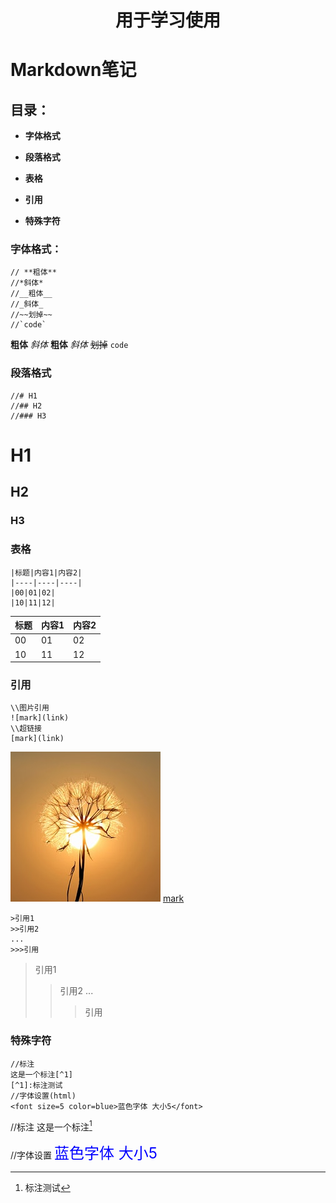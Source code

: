 # <center>用于学习使用</center>
#  **Markdown笔记**  

## 目录：

- **字体格式**
- **段落格式**

- **表格**
- **引用**
- **特殊字符**

### 字体格式：

```
// **粗体**
//*斜体*
//__粗体__
//_斜体_
//~~划掉~~
//`code`
```

 **粗体**
*斜体*
__粗体__
_斜体_
~~划掉~~
`code`

### 段落格式

```
//# H1
//## H2
//### H3
```

# H1

## H2

### H3

### 表格

```
|标题|内容1|内容2|
|----|----|----|
|00|01|02|
|10|11|12|
```

| 标题 | 内容1 | 内容2 |
| ---- | ----- | ----- |
| 00   | 01    | 02    |
| 10   | 11    | 12    |

### 引用  

```
\\图片引用
![mark](link)
\\超链接
[mark](link)
```



![mark](https://raw.githubusercontent.com/KxGitHub4/hugo/main/Dandelion.jpg)
[mark](https://raw.githubusercontent.com/KxGitHub4/hugo/main/Dandelion.jpg)

``` 
>引用1
>>引用2
...
>>>引用
```

>引用1
>
>>引用2
>>...
>>
>>>引用

### 特殊字符

```
//标注
这是一个标注[^1]
[^1]:标注测试
//字体设置(html)
<font size=5 color=blue>蓝色字体 大小5</font>

```

//标注
这是一个标注[^1]

[^1]: 标注测试

//字体设置
<font size=5 color=blue>蓝色字体 大小5</font>

